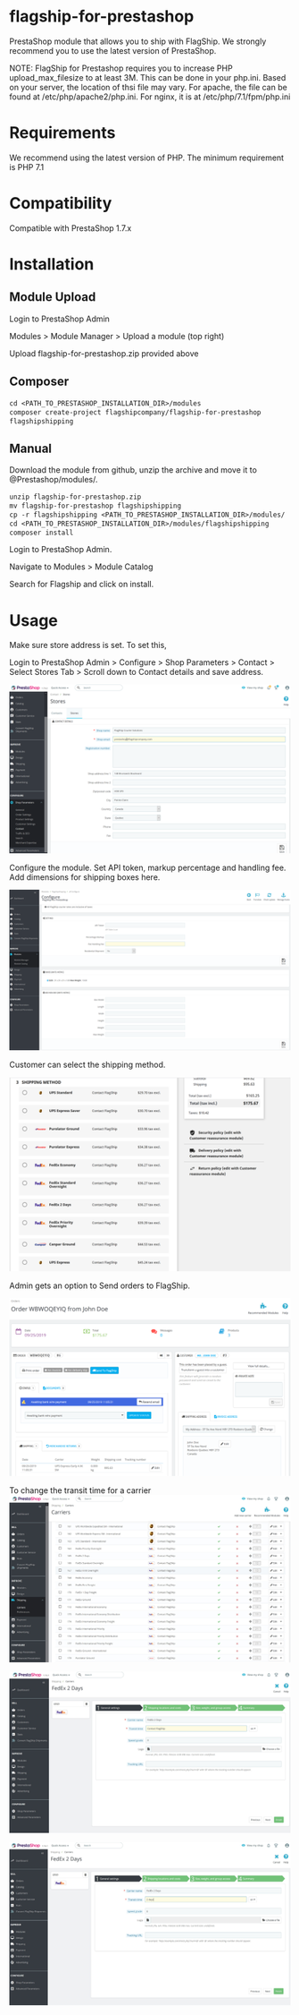 # flagship-for-prestashop

PrestaShop module that allows you to ship with FlagShip. We strongly recommend you to use the latest version of PrestaShop.


NOTE: FlagShip for Prestashop requires you to increase PHP upload_max_filesize to at least 3M. This can be done in your php.ini. Based on your server, the location of thsi file may vary. For apache, the file can be found at /etc/php/apache2/php.ini. For nginx, it is at /etc/php/7.1/fpm/php.ini

# Requirements

We recommend using the latest version of PHP. The minimum requirement is PHP 7.1

# Compatibility

Compatible with PrestaShop 1.7.x

# Installation

## Module Upload

Login to PrestaShop Admin

Modules > Module Manager > Upload a module (top right)

Upload flagship-for-prestashop.zip provided above

## Composer

````
cd <PATH_TO_PRESTASHOP_INSTALLATION_DIR>/modules
composer create-project flagshipcompany/flagship-for-prestashop flagshipshipping
````
## Manual
Download the module from github, unzip the archive and move it to @Prestashop/modules/.

````
unzip flagship-for-prestashop.zip
mv flagship-for-prestashop flagshipshipping
cp -r flagshipshipping <PATH_TO_PRESTASHOP_INSTALLATION_DIR>/modules/
cd <PATH_TO_PRESTASHOP_INSTALLATION_DIR>/modules/flagshipshipping
composer install
````

Login to PrestaShop Admin.

Navigate to Modules > Module Catalog

Search for Flagship and click on install.

# Usage

Make sure store address is set. To set this,

Login to PrestaShop Admin > Configure > Shop Parameters > Contact > Select Stores Tab > Scroll down to Contact details and save address.

![Image of Contact Details](https://github.com/flagshipcompany/flagship-for-prestashop/blob/master/views/img/contact.png)

Configure the module. Set API token, markup percentage and handling fee. Add dimensions for shipping boxes here.

![Image of Configuration](https://github.com/flagshipcompany/flagship-for-prestashop/blob/master/views/img/configuration.png)

Customer can select the shipping method.

![Image of Rates](https://github.com/flagshipcompany/flagship-for-prestashop/blob/master/views/img/rates.png)

Admin gets an option to Send orders to FlagShip.

![Image of Order](https://github.com/flagshipcompany/flagship-for-prestashop/blob/master/views/img/order.png)

To change the transit time for a carrier
![Image of Edit Carrier](https://github.com/flagshipcompany/flagship-for-prestashop/blob/master/views/img/editCarrier.jpg)

![Image of Transit Time](https://github.com/flagshipcompany/flagship-for-prestashop/blob/master/views/img/editCarrierTransitTime.jpg)

![Image of Transit Time Changed](https://github.com/flagshipcompany/flagship-for-prestashop/blob/master/views/img/editCarrierTransitTimeChanged.jpg)

